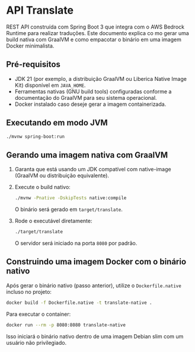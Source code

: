 # API Translate

REST API construída com Spring Boot 3 que integra com o AWS Bedrock Runtime para realizar traduções. Este documento explica co
mo gerar uma build nativa com GraalVM e como empacotar o binário em uma imagem Docker minimalista.

## Pré-requisitos

- JDK 21 (por exemplo, a distribuição GraalVM ou Liberica Native Image Kit) disponível em `JAVA_HOME`.
- Ferramentas nativas (GNU build tools) configuradas conforme a documentação do GraalVM para seu sistema operacional.
- Docker instalado caso deseje gerar a imagem containerizada.

## Executando em modo JVM

```bash
./mvnw spring-boot:run
```

## Gerando uma imagem nativa com GraalVM

1. Garanta que está usando um JDK compatível com native-image (GraalVM ou distribuição equivalente).
2. Execute o build nativo:

   ```bash
   ./mvnw -Pnative -DskipTests native:compile
   ```

   O binário será gerado em `target/translate`.

3. Rode o executável diretamente:

   ```bash
   ./target/translate
   ```

   O servidor será iniciado na porta `8080` por padrão.

## Construindo uma imagem Docker com o binário nativo

Após gerar o binário nativo (passo anterior), utilize o `Dockerfile.native` incluso no projeto:

```bash
docker build -f Dockerfile.native -t translate-native .
```

Para executar o container:

```bash
docker run --rm -p 8080:8080 translate-native
```

Isso iniciará o binário nativo dentro de uma imagem Debian slim com um usuário não privilegiado.

